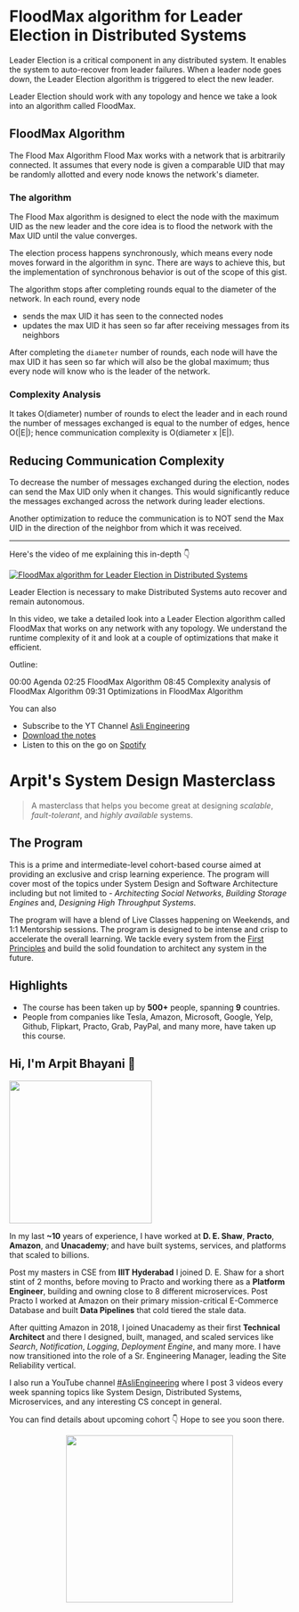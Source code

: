 FloodMax algorithm for Leader Election in Distributed Systems
===


Leader Election is a critical component in any distributed system. It enables the system to auto-recover from leader failures. When a leader node goes down, the Leader Election algorithm is triggered to elect the new leader.

Leader Election should work with any topology and hence we take a look into an algorithm called FloodMax.

## FloodMax Algorithm

The Flood Max Algorithm Flood Max works with a network that is arbitrarily connected. It assumes that every node is given a comparable UID that may be randomly allotted and every node knows the network's diameter.

### The algorithm

The Flood Max algorithm is designed to elect the node with the maximum UID as the new leader and the core idea is to flood the network with the Max UID until the value converges.

The election process happens synchronously, which means every node moves forward in the algorithm in sync. There are ways to achieve this, but the implementation of synchronous behavior is out of the scope of this gist.

The algorithm stops after completing rounds equal to the diameter of the network. In each round, every node

- sends the max UID it has seen to the connected nodes
- updates the max UID it has seen so far after receiving messages from its neighbors

After completing the `diameter` number of rounds, each node will have the max UID it has seen so far which will also be the global maximum; thus every node will know who is the leader of the network.

### Complexity Analysis

It takes O(diameter) number of rounds to elect the leader and in each round the number of messages exchanged is equal to the number of edges, hence O(|E|); hence communication complexity is O(diameter x |E|).

## Reducing Communication Complexity

To decrease the number of messages exchanged during the election, nodes can send the Max UID only when it changes. This would significantly reduce the messages exchanged across the network during leader elections.

Another optimization to reduce the communication is to NOT send the Max UID in the direction of the neighbor from which it was received.
<hr />


<p>Here's the video of me explaining this in-depth 👇‍</p>

[![FloodMax algorithm for Leader Election in Distributed Systems](https://i.ytimg.com/vi/4aeFQpuww4E/mqdefault.jpg)](https://www.youtube.com/watch?v=4aeFQpuww4E)

Leader Election is necessary to make Distributed Systems auto recover and remain autonomous.

In this video, we take a detailed look into a Leader Election algorithm called FloodMax that works on any network with any topology. We understand the runtime complexity of it and look at a couple of optimizations that make it efficient.

Outline:

00:00 Agenda
02:25 FloodMax Algorithm
08:45 Complexity analysis of FloodMax Algorithm
09:31 Optimizations in FloodMax Algorithm

You can also
 - Subscribe to the YT Channel [Asli Engineering](https://youtube.com/c/ArpitBhayani)
 - [Download the notes](https://drive.google.com/file/d/1yUZjPZoVKiKls7iof9Y-HF-9YsAoQpNN/view?usp=sharing)
 - Listen to this on the go on [Spotify](https://open.spotify.com/show/7qMoamm2iZQrsPVm6IQLoD)

# Arpit's System Design Masterclass

> A masterclass that helps you become great at designing _scalable_, _fault-tolerant_, and _highly available_ systems.

## The Program

This is a prime and intermediate-level cohort-based course aimed at providing an exclusive and crisp learning experience. The program will cover most of the topics under System Design and Software Architecture including but not limited to - _Architecting Social Networks_, _Building Storage Engines_ and, _Designing High Throughput Systems_.

The program will have a blend of Live Classes happening on Weekends, and 1:1 Mentorship sessions. The program is designed to be intense and crisp to accelerate the overall learning. We tackle every system from the [First Principles](https://en.wikipedia.org/wiki/First_principle) and build the solid foundation to architect any system in the future.


## Highlights

 - The course has been taken up by __500+__ people, spanning __9__ countries.
 - People from companies like Tesla, Amazon, Microsoft, Google, Yelp, Github, Flipkart, Practo, Grab, PayPal, and many more, have taken up this course.


## Hi, I'm Arpit Bhayani 👋

<img width="256px" src="https://arpitbhayani.me/static/img/arpit.jpg" />

In my last **~10** years of experience, I have worked at **D. E. Shaw**, **Practo**, **Amazon**, and **Unacademy**; and have built systems, services, and platforms that scaled to billions.

Post my masters in CSE from **IIIT Hyderabad** I joined D. E. Shaw for a short stint of 2 months, before moving to Practo and working there as a **Platform Engineer**, building and owning close to 8 different microservices. Post Practo I worked at Amazon on their primary mission-critical E-Commerce Database and built **Data Pipelines** that cold tiered the stale data.

After quitting Amazon in 2018, I joined Unacademy as their first **Technical Architect** and there I designed, built, managed, and scaled services like _Search_, _Notification_, _Logging_, _Deployment Engine_, and many more. I have now transitioned into the role of a Sr. Engineering Manager, leading the Site Reliability vertical.

I also run a YouTube channel [#AsliEngineering](https://www.youtube.com/c/ArpitBhayani) where I post 3 videos every week spanning topics like System Design, Distributed Systems, Microservices, and any interesting CS concept in general.

You can find details about upcoming cohort 👇‍ Hope to see you soon there.

<center>
<a target="_blank" href="https://arpitbhayani.me/masterclass">
<img src="https://user-images.githubusercontent.com/4745789/137859181-d4499cf4-ce65-4466-8b88-a078ece0f081.PNG" width="300px" />
</a>
</center>